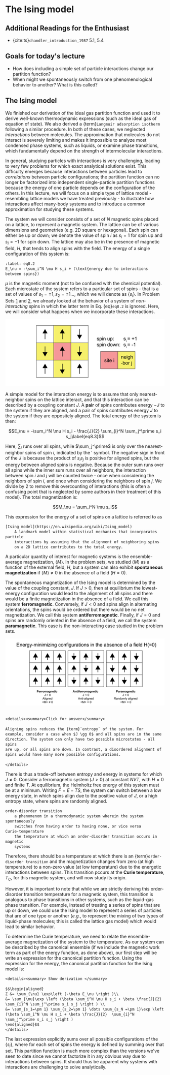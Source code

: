 # The Ising model

## Additional Readings for the Enthusiast

-   {cite:ts}`chandler_introduction_1987` 5.1, 5.4

## Goals for today's lecture
- How does including a simple set of particle interactions change our partition function?
- When might we spontaneously switch from one phenomenological behavior to another? What is this called?

## The Ising model

We finished our derivation of the ideal gas
partition function and used it to derive well-known thermodynamic
expressions (such as the ideal gas of equation of state). We also
derived a {term}`Langmuir adsorption isotherm` following a similar procedure. In
both of these cases, we neglected *interactions* between molecules. The
approximation that molecules do not interact is severely limiting and
makes it impossible to analyze most condensed phase systems, such as
liquids, or examine phase transitions, which fundamentally depend on the
strength of intermolecular interactions.

In general, studying particles
with interactions is very challenging, leading to very few problems for
which exact analytical solutions exist. This difficulty emerges because
interactions between particles lead to *correlations* between particle
configurations; the partition function can no longer be factorized into
independent single-particle partition functions because the energy of
one particle depends on the configuration of the others. In this
lecture, we will focus on a simple type of lattice model - resembling
lattice models we have treated previously - to illustrate how
interactions affect many-body systems and to introduce a common
approximation for studying these systems.

The system we will consider consists of a set of $N$ magnetic spins
placed on a lattice, to represent a magnetic system. The lattice can be
of various dimensions and geometries (e.g. 2D square or hexagonal). Each
spin can either be up or down; we denote the value of spin $i$ as
$s_i = 1$ for spin up and $s_i = -1$ for spin down. The lattice may also
be in the presence of magnetic field, $H$, that tends to align spins
with the field. The energy of a single configuration of this system is:

```{math}
:label: eq8.2
E_\nu = -\sum_i^N \mu H s_i + (\text{energy due to interactions between spins})
```

$\mu$ is the magnetic moment (not to be confused with the chemical
potential). Each microstate of the system refers to a particular set of
spins - that is a set of values of $s_1=\pm 1, s_2=\pm 1\dots$, which we
will denote as $\{s_i\}$. In Problem Sets [1](../../problems/ps_1/problem_set_1.md) and [2](../../problems/ps_2/problem_set_2.md), we already looked at
the behavior of a system of *non-interacting* spins in which the latter
term in Eq. {eq}`eq8.2` is ignored. Here, we will consider what happens when we incorporate
these interactions.

![image](figs/fig_8_1-01.png)

A simple model for the interaction energy is to assume that only
nearest-neighbor spins on the lattice interact, and that this
interaction can be described by a coupling constant $J$. A **pair** of
spins contributes energy $-J$ to the system if they are aligned, and a
pair of spins contributes energy $J$ to the system if they are
oppositely aligned. The total energy of the system is then:

$$E_\nu = -\sum_i^N \mu H s_i - \frac{J}{2} \sum_{i}^N \sum_j^\prime s_i s_j\label{eq8.3}$$

Here, $\sum_i$ runs over all spins, while $\sum_j^\prime$ is only over
the nearest-neighbor spins of spin $i$, indicated by the $\prime$
symbol. The negative sign in front of the $J$ is because the product of
$s_i s_j$ is positive for aligned spins, but the energy between aligned
spins is negative. Because the outer sum runs over all spins while the
inner sum runs over all neighbors, the interaction between spin $i$ and
$j$ will be counted twice - once when considering the neighbors of spin
$i$, and once when considering the neighbors of spin $j$. We divide by 2
to remove this overcounting of interactions (this is often a confusing
point that is neglected by some authors in their treatment of this
model). The total magnetization is:

$$M_\nu  = \sum_i^N \mu s_i$$

This expression for the energy of a set of spins on a lattice is
referred to as

```{glossary}
[Ising model](https://en.wikipedia.org/wiki/Ising_model)
    A landmark model within statistical mechanics that incorporates particle
    interactions by assuming that the alignment of neighboring spins
    on a 2D lattice contributes to the total energy.
```

A particular quantity of interest
for magnetic systems is the ensemble-average magnetization,
$\langle M \rangle$. In the problem sets, we studied $\langle M \rangle$
as a function of the external field, $H$, but a system can also exhibit
**spontaneous magnetization** if $\langle M \rangle \ne 0$ in the
absence of a field ($H = 0$).

The spontaneous magnetization of the Ising
model is determined by the value of the coupling constant, $J$. If
$J > 0$, then at equilibrium the lowest-energy configuration would lead
to the alignment of all spins and there would be a finite magnetization
in the absence of a field. We call this system **ferromagnetic**.
Conversely, if $J < 0$ and spins align in alternating orientations, the
spins would be ordered but there would be no net magnetization. We call
this system **antiferromagnetic**. Finally, if $J=0$ and spins are
randomly oriented in the absence of a field, we call the system
**paramagnetic**. This case is the non-interacting case studied in the
problem sets.

![image](figs/fig_8_2-01.png)


```{admonition} Does aligning the spins increase or decrease the entropy of the system?

<details><summary>Click for answer</summary>

Aligning spins reduces the {term}`entropy` of the system. For
example, consider a case when $J \gg 0$ and all spins are in the same
direction. The system can only have two possible microstates - all spins
are up, or all spins are down. In contrast, a disordered alignment of
spins would have many more possible configurations.

</details>
```

There is thus a trade-off between entropy and energy in systems for which $J\ne 0$.
Consider a ferromagnetic system ($J>0$) at constant $NVT$, with $H=0$
and finite $T$. At equilibrium, the Helmholtz free energy of this system
must be at a minimum. Writing $F=E-TS$, the system can switch between a
low energy state, in which spins align due to the positive value of $J$,
or a high entropy state, where spins are randomly aligned.

```{glossary}
order-disorder transition
    a phenomenom in a thermodynamic system wherein the system spontaneously
    switches from having order to having none, or vice versa
Curie-temperature
    the temperature at which an order-disorder transition occurs in magnetic
    systems
```

Therefore,
there should be a temperature at which there is an {term}`order-disorder
transition` and the magnetization changes from zero (at high
temperature) to a non-zero value (at low temperature) due to the
energetic interactions between spins. This transition pccurs at the **Curie temperature**, $T_C$,
for this magnetic system, and will now study its origin.

However, it is
important to note that while we are strictly deriving this
order-disorder transition temperature for a magnetic system, this
transition is analogous to phase transitions in other systems, such as
the liquid-gas phase transition. For example, instead of treating a
series of spins that are up or down, we could use the Ising model to
represent a series of particles that are of one type or another (*e.g.*,
to represent the mixing of two types of liquid-phase molecules; this is
called the lattice gas model) which would lead to similar behavior.

To determine the Curie temperature, we need to relate the
ensemble-average magnetization of the system to the temperature. As our
system can be described by the canonical ensemble (if we include the
magnetic work term as part of the energy function, as done above), our
first step will be write an expression for the canonical partition
function. Using the expression for the energy, the canonical partition
function for the Ising model is:

```{admonition} $ Z = \sum_{s_1=\pm 1} \sum_{s_2=\pm 1} \dots \sum_{s_N =\pm 1}\exp \left (\beta \sum_i^N \mu H s_i + \beta \frac{J}{2}  \sum_{i}^N \sum_j^\prime s_i s_j \right )$
<details><summary> Show derivation </summary>

$$\begin{aligned}
Z &= \sum_{\nu} \exp\left (-\beta E_\nu \right )\\
&= \sum_{\nu}\exp \left (\beta \sum_i^N \mu H s_i + \beta \frac{J}{2}  \sum_{i}^N \sum_j^\prime s_i s_j \right ) \\
&= \sum_{s_1=\pm 1} \sum_{s_2=\pm 1} \dots \sum_{s_N =\pm 1}\exp \left (\beta \sum_i^N \mu H s_i + \beta \frac{J}{2}  \sum_{i}^N \sum_j^\prime s_i s_j \right )
\end{aligned}$$
</details>
```

The last expression explicitly sums over all possible configurations of
the $\{s_i\}$, where for each set of spins the energy is defined by
summing over that set. This partition function is much more complex than
the versions we've seen to date since we cannot factorize it in any
obvious way due to interactions between spins. It should thus be
apparent why systems with interactions are challenging to solve
analytically.

